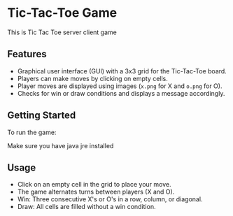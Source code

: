 # Tic-Tac-Toe Game

This is Tic Tac Toe server client game

## Features

- Graphical user interface (GUI) with a 3x3 grid for the Tic-Tac-Toe board.
- Players can make moves by clicking on empty cells.
- Player moves are displayed using images (`x.png` for X and `o.png` for O).
- Checks for win or draw conditions and displays a message accordingly.

## Getting Started

To run the game:

Make sure you have java jre installed 

## Usage

- Click on an empty cell in the grid to place your move.
- The game alternates turns between players (X and O).
- Win: Three consecutive X's or O's in a row, column, or diagonal.
- Draw: All cells are filled without a win condition.


